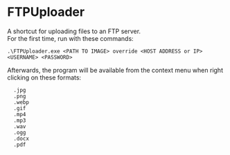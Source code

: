 # FTPUploader
A shortcut for uploading files to an FTP server.  
For the first time, run with these commands:  
```shell
.\FTPUploader.exe <PATH TO IMAGE> override <HOST ADDRESS or IP> <USERNAME> <PASSWORD>
```  
Afterwards, the program will be available from the context menu when right clicking on these formats:  
```
  .jpg  
  .png  
  .webp  
  .gif  
  .mp4  
  .mp3  
  .wav  
  .ogg  
  .docx  
  .pdf  
```

